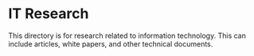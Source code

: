 # IT Research

This directory is for research related to information technology. This can include articles, white papers, and other technical documents.
